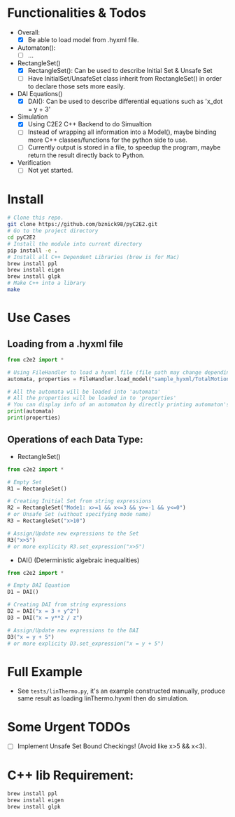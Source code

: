 
# Functionalities & Todos
- Overall:
  - [x] Be able to load model from .hyxml file.

- Automaton():
  - [ ] ...

- RectangleSet()
  - [x] RectangleSet(): Can be used to describe Initial Set & Unsafe Set
  - [ ] Have InitialSet/UnsafeSet class inherit from RectangleSet() in order to declare those sets more easily.
  
- DAI Equations()
  - [x] DAI(): Can be used to describe differential equations such as 'x_dot = y + 3'

- Simulation
  - [x] Using C2E2 C++ Backend to do Simualtion
  - [ ] Instead of wrapping all information into a Model(), maybe binding more C++ classes/functions for the python side to use.
  - [ ] Currently output is stored in a file, to speedup the program, maybe return the result directly back to Python.

- Verification
  - [ ] Not yet started.

# Install
```zsh
# Clone this repo.
git clone https://github.com/bznick98/pyC2E2.git
# Go to the project directory
cd pyC2E2
# Install the module into current directory
pip install -e .
# Install all C++ Dependent Libraries (brew is for Mac)
brew install ppl
brew install eigen
brew install glpk
# Make C++ into a library
make
```

# Use Cases
## Loading from a .hyxml file
```python
from c2e2 import *

# Using FileHandler to load a hyxml file (file path may change depending where are you executing the python shell)
automata, properties = FileHandler.load_model("sample_hyxml/TotalMotionV2.hyxml")

# All the automata will be loaded into 'automata'
# All the properties will be loaded in to 'properties'
# You can display info of an automaton by directly printing automaton's name
print(automata)
print(properties)
```

## Operations of each Data Type:
- RectangleSet()
```python
from c2e2 import *

# Empty Set
R1 = RectangleSet()

# Creating Initial Set from string expressions
R2 = RectangleSet("Mode1: x>=1 && x<=3 && y>=-1 && y<=0")
# or Unsafe Set (without specifying mode name)
R3 = RectangleSet("x>10")

# Assign/Update new expressions to the Set
R3("x>5")
# or more explicity R3.set_expression("x>5")

```

- DAI() (Deterministic algebraic inequalities)
```python
from c2e2 import *

# Empty DAI Equation
D1 = DAI()

# Creating DAI from string expressions
D2 = DAI("x = 3 + y^2")
D3 = DAI("x = y**2 / z")

# Assign/Update new expressions to the DAI
D3("x = y + 5")
# or more explicity D3.set_expression("x = y + 5")

```

# Full Example
- See `tests/linThermo.py`, it's an example constructed manually, produce same result as loading linThermo.hyxml then do simulation.

# Some Urgent TODOs
- [ ] Implement Unsafe Set Bound Checkings! (Avoid like x>5 && x<3).

# C++ lib Requirement:
```zsh
brew install ppl
brew install eigen
brew install glpk
```